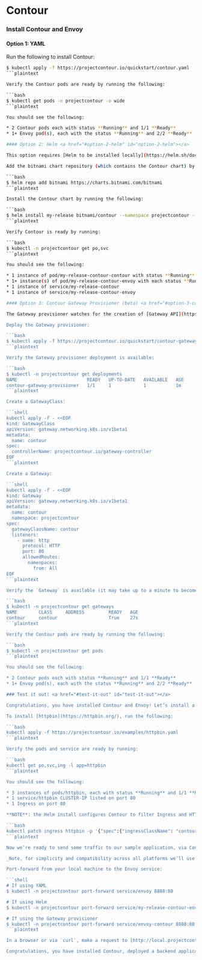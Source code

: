 # Contour

### Install Contour and Envoy <a href="#install-contour-and-envoy" id="install-contour-and-envoy"></a>

#### Option 1: YAML <a href="#option-1-yaml" id="option-1-yaml"></a>

Run the following to install Contour:

```bash
$ kubectl apply -f https://projectcontour.io/quickstart/contour.yaml
```plaintext

Verify the Contour pods are ready by running the following:

```bash
$ kubectl get pods -n projectcontour -o wide
```plaintext

You should see the following:

* 2 Contour pods each with status **Running** and 1/1 **Ready**
* 1+ Envoy pod(s), each with the status **Running** and 2/2 **Ready**

#### Option 2: Helm <a href="#option-2-helm" id="option-2-helm"></a>

This option requires [Helm to be installed locally](https://helm.sh/docs/intro/install/).

Add the bitnami chart repository (which contains the Contour chart) by running the following:

```bash
$ helm repo add bitnami https://charts.bitnami.com/bitnami
```plaintext

Install the Contour chart by running the following:

```bash
$ helm install my-release bitnami/contour --namespace projectcontour --create-namespace
```plaintext

Verify Contour is ready by running:

```bash
$ kubectl -n projectcontour get po,svc
```plaintext

You should see the following:

* 1 instance of pod/my-release-contour-contour with status **Running** and 1/1 **Ready**
* 1+ instance(s) of pod/my-release-contour-envoy with each status **Running** and 2/2 **Ready**
* 1 instance of service/my-release-contour
* 1 instance of service/my-release-contour-envoy

#### Option 3: Contour Gateway Provisioner (beta) <a href="#option-3-contour-gateway-provisioner-beta" id="option-3-contour-gateway-provisioner-beta"></a>

The Gateway provisioner watches for the creation of [Gateway API](https://gateway-api.sigs.k8s.io/) `Gateway` resources, and dynamically provisions Contour+Envoy instances based on the `Gateway's` spec. Note that although the provisioning request itself is made via a Gateway API resource (`Gateway`), this method of installation still allows you to use _any_ of the supported APIs for defining virtual hosts and routes: `Ingress`, `HTTPProxy`, or Gateway API’s `HTTPRoute` and `TLSRoute`. In fact, this guide will use an `Ingress` resource to define routing rules, even when using the Gateway provisioner for installation.

Deploy the Gateway provisioner:

```bash
$ kubectl apply -f https://projectcontour.io/quickstart/contour-gateway-provisioner.yaml
```plaintext

Verify the Gateway provisioner deployment is available:

```bash
$ kubectl -n projectcontour get deployments
NAME                          READY   UP-TO-DATE   AVAILABLE   AGE
contour-gateway-provisioner   1/1     1            1           1m
```plaintext

Create a GatewayClass:

```shell
kubectl apply -f - <<EOF
kind: GatewayClass
apiVersion: gateway.networking.k8s.io/v1beta1
metadata:
  name: contour
spec:
  controllerName: projectcontour.io/gateway-controller
EOF
```plaintext

Create a Gateway:

```shell
kubectl apply -f - <<EOF
kind: Gateway
apiVersion: gateway.networking.k8s.io/v1beta1
metadata:
  name: contour
  namespace: projectcontour
spec:
  gatewayClassName: contour
  listeners:
    - name: http
      protocol: HTTP
      port: 80
      allowedRoutes:
        namespaces:
          from: All
EOF
```plaintext

Verify the `Gateway` is available (it may take up to a minute to become available):

```bash
$ kubectl -n projectcontour get gateways
NAME        CLASS     ADDRESS         READY   AGE
contour     contour                   True    27s
```plaintext

Verify the Contour pods are ready by running the following:

```bash
$ kubectl -n projectcontour get pods
```plaintext

You should see the following:

* 2 Contour pods each with status **Running** and 1/1 **Ready**
* 1+ Envoy pod(s), each with the status **Running** and 2/2 **Ready**

### Test it out! <a href="#test-it-out" id="test-it-out"></a>

Congratulations, you have installed Contour and Envoy! Let’s install a web application workload and get some traffic flowing to the backend.

To install [httpbin](https://httpbin.org/), run the following:

```bash
kubectl apply -f https://projectcontour.io/examples/httpbin.yaml
```plaintext

Verify the pods and service are ready by running:

```bash
kubectl get po,svc,ing -l app=httpbin
```plaintext

You should see the following:

* 3 instances of pods/httpbin, each with status **Running** and 1/1 **Ready**
* 1 service/httpbin CLUSTER-IP listed on port 80
* 1 Ingress on port 80

**NOTE**: the Helm install configures Contour to filter Ingress and HTTPProxy objects based on the `contour` IngressClass name. If using Helm, ensure the Ingress has an ingress class of `contour` with the following:

```bash
kubectl patch ingress httpbin -p '{"spec":{"ingressClassName": "contour"}}'
```plaintext

Now we’re ready to send some traffic to our sample application, via Contour & Envoy.

_Note, for simplicity and compatibility across all platforms we’ll use `kubectl port-forward` to get traffic to Envoy, but in a production environment you would typically use the Envoy service’s address._

Port-forward from your local machine to the Envoy service:

```shell
# If using YAML
$ kubectl -n projectcontour port-forward service/envoy 8888:80

# If using Helm
$ kubectl -n projectcontour port-forward service/my-release-contour-envoy 8888:80

# If using the Gateway provisioner
$ kubectl -n projectcontour port-forward service/envoy-contour 8888:80
```plaintext

In a browser or via `curl`, make a request to [http://local.projectcontour.io:8888](http://local.projectcontour.io:8888/) (note, `local.projectcontour.io` is a public DNS record resolving to 127.0.0.1 to make use of the forwarded port). You should see the `httpbin` home page.

Congratulations, you have installed Contour, deployed a backend application, created an `Ingress` to route traffic to the application, and successfully accessed the app with Contour!
